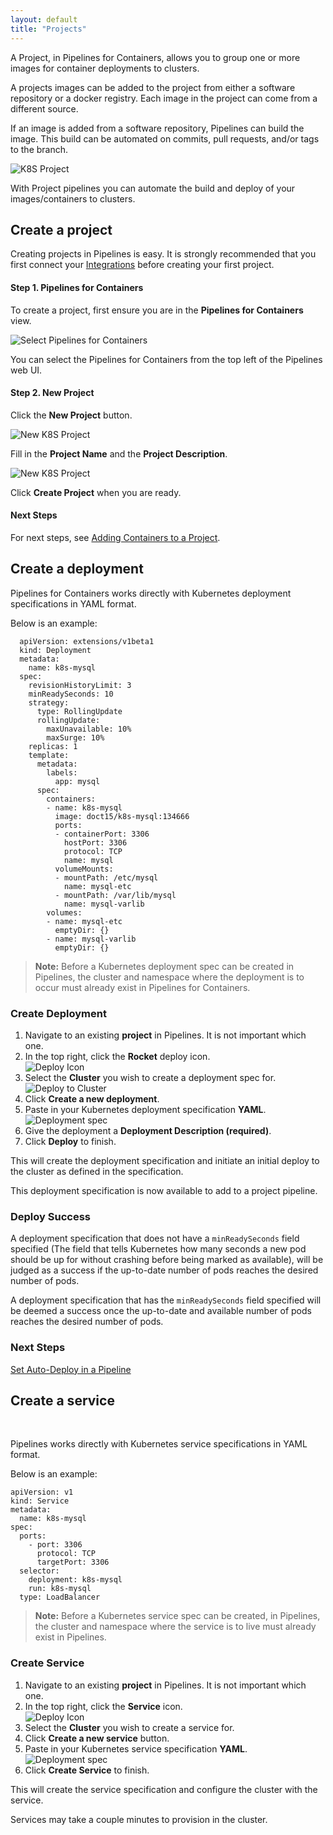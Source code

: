```yaml
---
layout: default
title: "Projects"
---
```


A Project, in Pipelines for Containers, allows you to group one or more images for container deployments to clusters.

A projects images can be added to the project from either a software repository or a docker registry. Each image in the project can come from a different source.

If an image is added from a software repository, Pipelines can build the image. This build can be automated on commits, pull requests, and/or tags to the branch.

<img src="images/k8s-projects1.png" alt="K8S Project">

With Project pipelines you can automate the build and deploy of your images/containers to clusters.

## Create a project

Creating projects in Pipelines is easy. It is strongly recommended that you first connect your <a href="./integrate.html">Integrations</a> before creating your first project.

<h4>Step 1. Pipelines for Containers</h4>

To create a project, first ensure you are in the <b>Pipelines for Containers</b> view.

<img src="images/k8s-select-dashboard.png" alt="Select Pipelines for Containers">

You can select the Pipelines for Containers from the top left of the Pipelines web UI.


<h4>Step 2. New Project</h4>

Click the <b>New Project</b> button.

<img src="images/k8s-new-project.png" alt="New K8S Project">

Fill in the <b>Project Name</b> and the <b>Project Description</b>.

<img src="images/k8s-new-proj-details.png" alt="New K8S Project">

Click <b>Create Project</b> when you are ready.


<h4>Next Steps</h4>

For next steps, see <a href="./container.html">Adding Containers to a Project</a>.

## Create a deployment

Pipelines for Containers works directly with Kubernetes deployment specifications in YAML format.

Below is an example:

~~~
  apiVersion: extensions/v1beta1
  kind: Deployment
  metadata:
    name: k8s-mysql
  spec:
    revisionHistoryLimit: 3
    minReadySeconds: 10
    strategy:
      type: RollingUpdate
      rollingUpdate:
        maxUnavailable: 10%
        maxSurge: 10%
    replicas: 1
    template:
      metadata:
        labels:
          app: mysql
      spec:
        containers:
        - name: k8s-mysql
          image: doct15/k8s-mysql:134666
          ports:
          - containerPort: 3306
            hostPort: 3306
            protocol: TCP
            name: mysql
          volumeMounts:
          - mountPath: /etc/mysql
            name: mysql-etc
          - mountPath: /var/lib/mysql
            name: mysql-varlib
        volumes:
        - name: mysql-etc
          emptyDir: {}
        - name: mysql-varlib
          emptyDir: {}
~~~

> **Note:** Before a Kubernetes deployment spec can be created in Pipelines, the cluster and namespace where the deployment is to occur must already exist in Pipelines for Containers.


<h3>Create Deployment</h3>


<ol>
  <li>Navigate to an existing <b>project</b> in Pipelines. It is not important which one.</li>
  <li>In the top right, click the <b>Rocket</b> deploy icon.</li>

  <img src="images/k8s-deploy-icon-rocket.png" alt="Deploy Icon">

  <li>Select the <b>Cluster</b> you wish to create a deployment spec for.</li>

  <img src="images/k8s-deploy-to-cluster.png" alt="Deploy to Cluster">

  <li>Click <b>Create a new deployment</b>.</li>
  <li>Paste in your Kubernetes deployment specification <b>YAML</b>.</li>

  <img src="images/k8s-deploy-spec.png" alt="Deployment spec">

  <li>Give the deployment a <b>Deployment Description (required)</b>.</li>
  <li>Click <b>Deploy</b> to finish.</li>
</ol>

This will create the deployment specification and initiate an initial deploy to the cluster as defined in the specification.

This deployment specification is now available to add to a project pipeline.


<h3>Deploy Success</h3>


A deployment specification that does not have a <code>minReadySeconds</code> field specified (The field that tells Kubernetes how many seconds a new pod should be up for without crashing before being marked as available), will be judged as a success if the up-to-date number of pods reaches the desired number of pods. 

A deployment specification that has the <code>minReadySeconds</code> field specified will be deemed a success once the up-to-date and available number of pods reaches the desired number of pods. 

<h3>Next Steps</h3>

<a href="./container-pipeline.html">Set Auto-Deploy in a Pipeline</a>

## Create a service

<br/>

Pipelines works directly with Kubernetes service specifications in YAML format.

Below is an example:

~~~
apiVersion: v1
kind: Service
metadata:
  name: k8s-mysql
spec:
  ports:
    - port: 3306
      protocol: TCP
      targetPort: 3306
  selector:
    deployment: k8s-mysql
    run: k8s-mysql
  type: LoadBalancer
~~~

> **Note:** Before a Kubernetes service spec can be created, in Pipelines, the cluster and namespace where the service is to live must already exist in Pipelines.



<h3>Create Service</h3>


<ol>
  <li>Navigate to an existing <b>project</b> in Pipelines. It is not important which one.</li>
  <li>In the top right, click the <b>Service</b> icon.</li>

  <img src="images/k8s-service-icon-services.png" alt="Deploy Icon">

  <li>Select the <b>Cluster</b> you wish to create a service for.</li>
  <li>Click <b>Create a new service</b> button.</li>
  <li>Paste in your Kubernetes service specification <b>YAML</b>.</li>

  <img src="images/k8s-service-spec.png" alt="Deployment spec">

  <li>Click <b>Create Service</b> to finish.</li>
</ol>

This will create the service specification and configure the cluster with the service.

Services may take a couple minutes to provision in the cluster.









